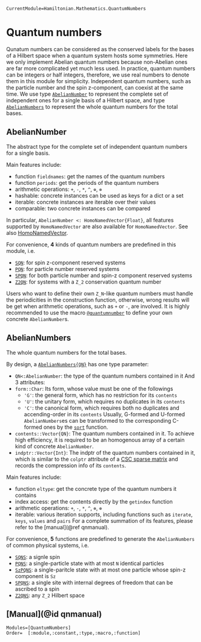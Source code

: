 ```@meta
CurrentModule=Hamiltonian.Mathematics.QuantumNumbers
```

# Quantum numbers

Qunatum numbers can be considered as the conserved labels for the bases of a Hilbert space when a quantum system hosts some symmetries. Here we only implement Abelian quantum numbers because non-Abelian ones are far more complicated yet much less used. In practice, quantum numbers can be integers or half integers, therefore, we use real numbers to denote them in this module for simplicity. Independent quantum numbers, such as the particle number and the spin z-component, can coexist at the same time. We use type [`AbelianNumber`](@ref) to represent the complete set of independent ones for a single basis of a Hilbert space, and type [`AbelianNumbers`](@ref) to represent the whole quantum numbers for the total bases.

## AbelianNumber

The abstract type for the complete set of independent quantum numbers for a single basis.

Main features include:
* function `fieldnames`: get the names of the quantum numbers
* function `periods`: get the periods of the quantum numbers
* arithmetic operations: `+`, `-`, `*`, `^`, `⊕`, `⊗`
* hashable: concrete instances can be used as keys for a dict or a set
* iterable: concrete instances are iterable over their values
* comparable: two concrete instances can be compared

In particular, `AbelianNumber <: HomoNamedVector{Float}`, all features supported by `HomoNamedVector` are also available for `HomoNamedVector`. See also [HomoNamedVector](@ref).

For convenience, **4** kinds of quantum numbers are predefined in this module, i.e.
* [`SQN`](@ref): for spin z-component reserved systems
* [`PQN`](@ref): for particle number reserved systems
* [`SPQN`](@ref): for both particle number and spin-z component reserved systems
* [`Z2QN`](@ref): for systems with a ``Z_2`` conservation quantum number

Users who want to define their own ``Z_N``-like quantum numbers must handle the periodicities in the construction function, otherwise, wrong results will be get when arithmetic operations, such as `+` or `-`, are involved. It is highly recommended to use the macro [`@quantumnumber`](@ref) to define your own concrete `AbelianNumber`s.

## AbelianNumbers

The whole quantum numbers for the total bases.

By design, a [`AbelianNumbers{QN}`](@ref) has one type parameter:
* `QN<:AbelianNumber`: the type of the quantum numbers contained in it
And 3 attributes:
* `form::Char`: Its form, whose value must be one of the followings
  - `'G'`: the general form, which has no restriction for its `contents`
  - `'U'`: the unitary form, which requires no duplicates in its `contents`
  - `'C'`: the canonical form, which requires both no duplicates and accending-order in its `contents`
  Usually, G-formed and U-formed `AbelianNumbers`es can be transformed to the corresponding C-formed ones by the [`sort`](@ref) function.
* `contents::Vector{QN}`: The quantum numbers contained in it. To achieve high efficiency, it is required to be an homogenous array of a certain kind of concrete `AbelianNumber`.
* `indptr::Vector{Int}`: The indptr of the quantum numbers contained in it, which is similar to the `colptr` attribute of a [CSC sparse matrix](https://docs.julialang.org/en/v1/stdlib/SparseArrays/#man-csc-1) and records the compression info of its `contents`.

Main features include:
* function `eltype`: get the concrete type of the quantum numbers it contains
* index access: get the contents directly by the `getindex` function
* arithmetic operations: `+`, `-`, `*`, `^`, `⊗`, `⊕`
* iterable: various iteration supports, including functions such as `iterate`, `keys`, `values` and `pairs`
For a complete summation of its features, please refer to the [manual](@ref qnmanual).

For convenience, **5** functions are predefined to generate the `AbelianNumbers` of common physical systems, i.e.
* [`SQNS`](@ref): a signle spin
* [`PQNS`](@ref): a single-particle state with at most `N` identical particles
* [`SzPQNS`](@ref): a single-paritcle state with at most one particle whose spin-z component is `Sz`
* [`SPQNS`](@ref): a single site with internal degrees of freedom that can be ascribed to a spin
* [`Z2QNS`](@ref): any ``Z_2`` Hilbert space

## [Manual](@id qnmanual)

```@autodocs
Modules=[QuantumNumbers]
Order=  [:module,:constant,:type,:macro,:function]
```
